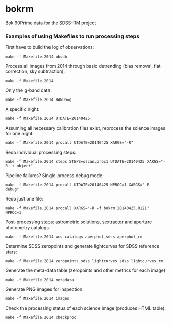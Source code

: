 # bokrm
Bok 90Prime data for the SDSS-RM project

### Examples of using Makefiles to run processing steps

First have to build the log of observations:

`make -f Makefile.2014 obsdb`

Process all images from 2014 through basic detrending (bias removal, flat correction, sky subtraction):

`make -f Makefile.2014`

Only the g-band data:

`make -f Makefile.2014 BANDS=g`

A specific night:

`make -f Makefile.2014 UTDATE=20140425`

Assuming all necessary calibration files exist, reprocess the science images for one night:

`make -f Makefile.2014 procall UTDATE=20140425 XARGS="-R"`

Redo individual processing steps:

`make -f Makefile.2014 steps STEPS=oscan,proc1 UTDATE=20140425 XARGS="-R -t object"`

Pipeline failures? Single-process debug mode:

`make -f Makefile.2014 procall UTDATE=20140425 NPROC=1 XARGS="-R --debug"`

Redo just one file:

`make -f Makefile.2014 procall XARGS="-R -f bokrm.20140425.0121" NPROC=1`

Post-processing steps: astrometric solutions, sextractor and aperture photometry catalogs:

`make -f Makefile.2014 wcs catalogs aperphot_sdss aperphot_rm`

Determine SDSS zeropoints and generate lightcurves for SDSS reference stars:

`make -f Makefile.2014 zeropoints_sdss lightcurves_sdss lightcurves_rm`

Generate the meta-data table (zeropoints and other metrics for each image)

`make -f Makefile.2014 metadata`

Generate PNG images for inspection:

`make -f Makefile.2014 images`

Check the processing status of each science image (produces HTML table):

`make -f Makefile.2014 checkproc`
